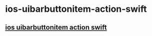 # ios-uibarbuttonitem-action-swift
## [ios uibarbuttonitem action swift](https://stackoverflow.com/questions/65153645/uibarbuttonitem-with-sf-symbols-displays-smaller-than-systemitem-in-the-navigati) <br><br>
